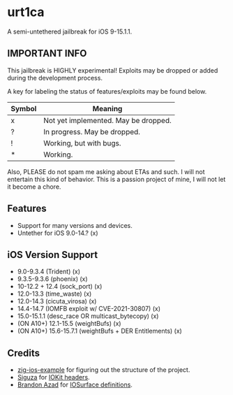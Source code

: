 # urt1ca

A semi-untethered jailbreak for iOS 9-15.1.1.

## IMPORTANT INFO

This jailbreak is HIGHLY experimental! Exploits may be dropped or added during the development process.

A key for labeling the status of features/exploits may be found below.

| Symbol | Meaning |
| --- | --- |
| x | Not yet implemented. May be dropped. |
| ? | In progress. May be dropped. |
| ! | Working, but with bugs. |
| * | Working. |

Also, PLEASE do not spam me asking about ETAs and such. I will not entertain this kind of behavior. This is a passion project of mine, I will not let it become a chore.

## Features

- Support for many versions and devices.
- Untether for iOS 9.0-14.? (x)

## iOS Version Support

- 9.0-9.3.4 (Trident) (x)
- 9.3.5-9.3.6 (phoenix) (x)
- 10-12.2 + 12.4 (sock_port) (x)
- 12.0-13.3 (time_waste) (x)
- 12.0-14.3 (cicuta_virosa) (x)
- 14.4-14.7 (IOMFB exploit w/ CVE-2021-30807) (x)
- 15.0-15.1.1 (desc_race OR multicast_bytecopy) (x)
- (ON A10+) 12.1-15.5 (weightBufs) (x)
- (ON A10+) 15.6-15.7.1 (weightBufs + DER Entitlements) (x)

## Credits

- [zig-ios-example](https://github.com/kubkon/zig-ios-example) for figuring out the structure of the project.
- [Siguza](https://github.com/Siguza) for [IOKit headers](https://github.com/Siguza/iokit-utils/blob/master/src/iokit.h).
- [Brandon Azad](https://github.com/bazad) for [IOSurface definitions](https://bugs.chromium.org/p/project-zero/issues/detail?id=1986#c4).
